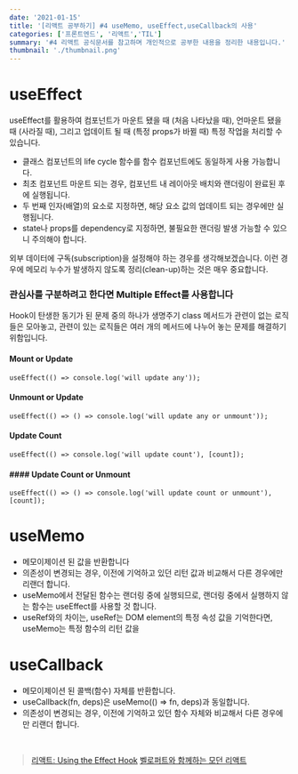 ```yaml
---
date: '2021-01-15'
title: '[리액트 공부하기] #4 useMemo, useEffect,useCallback의 사용' 
categories: ['프론트엔드', '리액트','TIL']
summary: '#4 리액트 공식문서를 참고하며 개인적으로 공부한 내용을 정리한 내용입니다.'
thumbnail: './thumbnail.png'
---
```


# useEffect

useEffect를 활용하여 컴포넌트가 마운트 됐을 때 (처음 나타났을 때), 언마운트 됐을 때 (사라질 때), 그리고 업데이트 될 때 (특정 props가 바뀔 때) 특정 작업을 처리할 수 있습니다. 

- 클래스 컴포넌트의 life cycle 함수를 함수 컴포넌트에도 동일하게 사용 가능합니다.
- 최초 컴포넌트 마운트 되는 경우, 컴포넌트 내 레이아웃 배치와 랜더링이 완료된 후에 실행됩니다.
- 두 번째 인자(배열)의 요소로 지정하면, 해당 요소 값의 업데이트 되는 경우에만 실행됩니다.
- state나 props를 dependency로 지정하면, 불필요한 랜더링 발생 가능할 수 있으니 주의해야 합니다.

외부 데이터에 구독(subscription)을 설정해야 하는 경우를 생각해보겠습니다. 이런 경우에 메모리 누수가 발생하지 않도록 정리(clean-up)하는 것은 매우 중요합니다. 


### 관심사를 구분하려고 한다면 Multiple Effect를 사용합니다

Hook이 탄생한 동기가 된 문제 중의 하나가 생명주기 class 메서드가 관련이 없는 로직들은 모아놓고, 관련이 있는 로직들은 여러 개의 메서드에 나누어 놓는 문제를 해결하기 위함입니다.

#### Mount or Update
```
useEffect(() => console.log('will update any'));
```
#### Unmount or Update
```
useEffect(() => () => console.log('will update any or unmount'));
```
#### Update Count
```
useEffect(() => console.log('will update count'), [count]);
```
#### #### Update Count or Unmount
```
useEffect(() => () => console.log('will update count or unmount'), [count]);
```

# useMemo
- 메모이제이션 된 값을 반환합니다
- 의존성이 변경되는 경우, 이전에 기억하고 있던 리턴 값과 비교해서 다른 경우에만 리랜더 합니다.
- useMemo에서 전달된 함수는 랜더링 중에 실행되므로, 랜더링 중에서 실행하지 않는 함수는 useEffect를 사용할 것 합니다.
- useRef와의 차이는, useRef는 DOM element의 특정 속성 값을 기억한다면, useMemo는 특정 함수의 리턴 값을 



# useCallback
- 메모이제이션 된 콜백(함수) 자체를 반환합니다.
- useCallback(fn, deps)은 useMemo(() => fn, deps)과 동일합니다.
- 의존성이 변경되는 경우, 이전에 기억하고 있던 함수 자체와 비교해서 다른 경우에만 리랜더 합니다.


<br/>

> [리액트: Using the Effect Hook](https://ko.reactjs.org/docs/hooks-effect.html)
> [벨로퍼트와 함께하는 모던 리액트](https://react.vlpt.us/basic/16-useEffect.html)